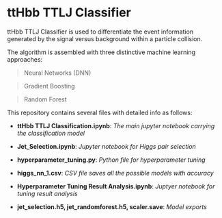 # ttHbb TTLJ Classifier

ttHbb TTLJ Classifier is used to differentiate the event information generated by the signal versus background within a particle collision.

The algorithm is assembled with three distinctive machine learning approaches:

> Neural Networks (DNN)

> Gradient Boosting

> Random Forest

This repository contains several files with detailed info as follows:

* __ttHbb TTLJ Classification.ipynb__: _The main jupyter notebook carrying the classification model_

* __Jet_Selection.ipynb__: _Jupyter notebook for Higgs pair selection_

* __hyperparameter_tuning.py__: _Python file for hyperparameter tuning_

* __higgs_nn_1.csv__: _CSV file saves all the possible models with accuracy_

* __Hyperparameter Tuning Result Analysis.ipynb__: _Juptyer notebook for tuning result analysis_

* __jet_selection.h5, jet_randomforest.h5, scaler.save__: _Model exports_



